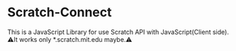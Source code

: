 # Scratch-Connect
This is a JavaScript Library for use Scratch API with JavaScript(Client side).
⚠︎It works only *.scratch.mit.edu maybe.⚠︎
